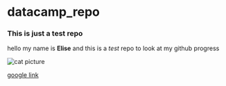 # datacamp_repo


### This is just a test repo 


hello my name is **Elise** and this is a *test* repo to look at my github progress

![cat picture](https://github.com/eliseuzok/datacamp_repo/assets/120388971/97e3af2c-b4bb-44ce-a939-00b95d1fd329)

[google link](https://www.google.com/)
